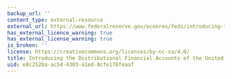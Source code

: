 ```yaml
---
backup_url: ''
content_type: external-resource
external_url: https://www.federalreserve.gov/econres/feds/introducing-the-distributional-financial-accounts-of-the-united-states.htm
has_external_licence_warning: true
has_external_license_warning: true
is_broken: ''
license: https://creativecommons.org/licenses/by-nc-sa/4.0/
title: Introducing the Distributional Financial Accounts of the United States
uid: e8c252ba-ac54-4303-a1ed-8cfe178feaaf
---
```

